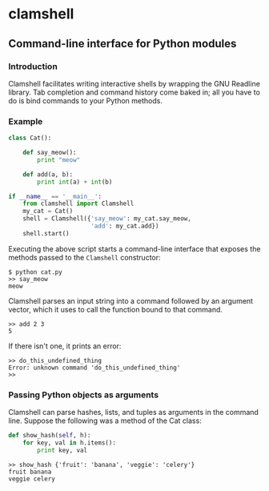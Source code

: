 clamshell
=======

Command-line interface for Python modules
---------------------------------------

### Introduction

Clamshell facilitates writing interactive shells by wrapping the GNU Readline library. Tab completion and command history come baked in; all you have to do is bind commands to your Python methods.

### Example

```python
class Cat():

    def say_meow():
        print "meow"

    def add(a, b):
        print int(a) + int(b)

if __name__ == '__main__':
    from clamshell import Clamshell
    my_cat = Cat()
    shell = Clamshell({'say_meow': my_cat.say_meow,
                       'add': my_cat.add})
    shell.start()
```

Executing the above script starts a command-line interface that exposes the methods passed to the `Clamshell` constructor:

```
$ python cat.py
>> say_meow
meow
```

Clamshell parses an input string into a command followed by an argument vector, which it uses to call the function bound to that command.

```
>> add 2 3
5
```

If there isn't one, it prints an error:

```
>> do_this_undefined_thing
Error: unknown command 'do_this_undefined_thing'
>>
```

### Passing Python objects as arguments

Clamshell can parse hashes, lists, and tuples as arguments in the command line. Suppose the following was a method of the Cat class:

```python
def show_hash(self, h):
    for key, val in h.items():
        print key, val
```
```
>> show_hash {'fruit': 'banana', 'veggie': 'celery'}
fruit banana
veggie celery
```
